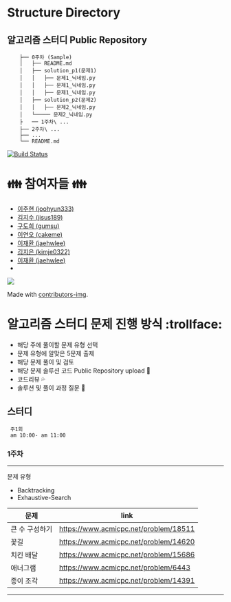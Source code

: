 # Structure Directory
## 알고리즘 스터디 Public Repository
```
    ├── 0주차 (Sample)
    │   ├── README.md
    │   ├── solution_p1(문제1)
    │   │   ├── 문제1_닉네임.py
    │   │   ├── 문제1_닉네임.py
    │   │   ├── 문제1_닉네임.py
    │   ├── solution_p2(문제2)
    │   │   ├── 문제2_닉네임.py
    │   └───── 문제2_닉네임.py
    ├   ── 1주차\ ...
    ├── 2주차\ ...
    ├── ...
    └── README.md
```

[![Build Status](https://travis-ci.org/joemccann/dillinger.svg?branch=master)](https://travis-ci.org/joemccann/dillinger)
# :family: 참여자들 :family:
- [이주현 (joohyun333)](https://github.com/joohyun333)
- [김지수 (jisus189)](https://github.com/jisus189)
- [구도희 (gumsu)](https://github.com/gumsu)
- [이연오 (cakeme)](https://github.com/cakeme)
- [이재환 (jaehwlee)](https://github.com/jaehwlee)
- [김지은 (kimje0322)](https://github.com/kimje0322)
- [이재환 (jaehwlee)](https://github.com/jaehwlee)
- 
<a href = "https://github.com/Tanu-N-Prabhu/Python/graphs/contributors">
  <img src = "https://contrib.rocks/image?repo = GitHub_username/repository_name"/>
</a>

Made with [contributors-img](https://contrib.rocks).

# 알고리즘 스터디 문제 진행 방식 :trollface:
- 해당 주에 풀이할 문제 유형 선택
- 문제 유형에 알맞은 5문제 출제
- 해당 문제 풀이 및 검토
- 해당 문제 솔루션 코드 Public Repository upload :file_folder:
- 코드리뷰 :sweat_drops:
- 솔루션 및 풀이 과정 질문 :raising_hand:

## 스터디 
```
 주1회 
 am 10:00- am 11:00 
```
### 1주차 
---
문제 유형 
- Backtracking
- Exhaustive-Search

| 문제 | link |
| ------ | ------ |
| 큰 수 구성하기 | https://www.acmicpc.net/problem/18511 |
| 꽃길 | https://www.acmicpc.net/problem/14620 |
| 치킨 배달 | https://www.acmicpc.net/problem/15686 |
| 애너그램 | https://www.acmicpc.net/problem/6443 |
| 종이 조각 | https://www.acmicpc.net/problem/14391 |
---
